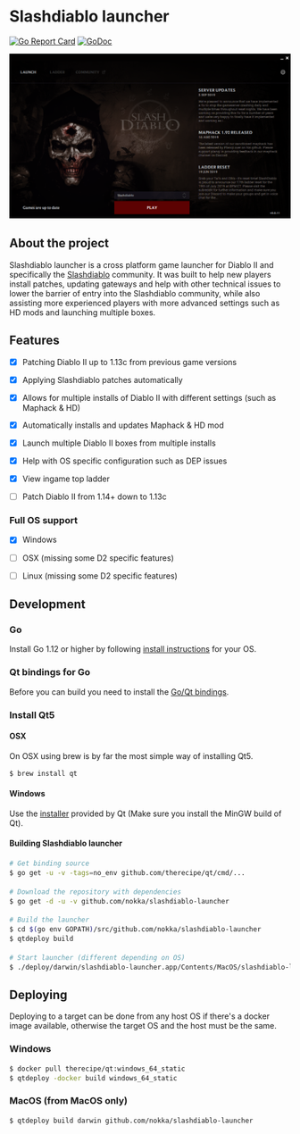 
# Slashdiablo launcher

[![Go Report Card](https://goreportcard.com/badge/github.com/nokka/slashdiablo-launcher)](https://goreportcard.com/report/github.com/nokka/slashdiablo-launcher)
[![GoDoc](https://godoc.org/github.com/nokka/slashdiablo-launcher?status.svg)](https://godoc.org/github.com/nokka/slashdiablo-launcher)

![launcher screenshot](/docs/launcher.png)

## About the project

Slashdiablo launcher is a cross platform game launcher for Diablo II and specifically the [Slashdiablo](https://old.reddit.com/r/slashdiablo/) community. It was built to help new players install patches, updating gateways and help with other technical issues to lower the barrier of entry into the Slashdiablo community, while also assisting more experienced players with more advanced settings such as HD mods and launching multiple boxes.
  
## Features

- [x] Patching Diablo II up to 1.13c from previous game versions
- [x] Applying Slashdiablo patches automatically
- [x] Allows for multiple installs of Diablo II with different settings (such as Maphack & HD)
- [x] Automatically installs and updates Maphack & HD mod
- [x] Launch multiple Diablo II boxes from multiple installs
- [x] Help with OS specific configuration such as DEP issues
- [x] View ingame top ladder
- [ ] Patch Diablo II from 1.14+ down to 1.13c


### Full OS support
- [x] Windows
- [ ] OSX (missing some D2 specific features)
- [ ] Linux (missing some D2 specific features)


## Development

### Go
Install Go 1.12 or higher by following  [install instructions](http://golang.org/doc/install.html) for your OS.

### Qt bindings for Go
Before you can build you need to install the [Go/Qt bindings](https://github.com/therecipe/qt/wiki/Installation#regular-installation).

###  Install Qt5

#### OSX
On OSX using brew is by far the most simple way of installing Qt5.
```bash
$ brew install qt
```

#### Windows
Use the [installer]([https://download.qt.io/official_releases/qt/5.13/5.13.0/qt-opensource-windows-x86-5.13.0.exe](https://download.qt.io/official_releases/qt/5.13/5.13.0/qt-opensource-windows-x86-5.13.0.exe)) provided by Qt (Make sure you install the MinGW build of Qt).

#### Building Slashdiablo launcher

```bash
# Get binding source
$ go get -u -v -tags=no_env github.com/therecipe/qt/cmd/...

# Download the repository with dependencies
$ go get -d -u -v github.com/nokka/slashdiablo-launcher

# Build the launcher
$ cd $(go env GOPATH)/src/github.com/nokka/slashdiablo-launcher
$ qtdeploy build

# Start launcher (different depending on OS)
$ ./deploy/darwin/slashdiablo-launcher.app/Contents/MacOS/slashdiablo-launcher
```

## Deploying

Deploying to a target can be done from any host OS if there's a docker image available,
otherwise the target OS and the host must be the same.

### Windows

```bash
$ docker pull therecipe/qt:windows_64_static
$ qtdeploy -docker build windows_64_static

```

### MacOS (from MacOS only)

```bash
$ qtdeploy build darwin github.com/nokka/slashdiablo-launcher
```
